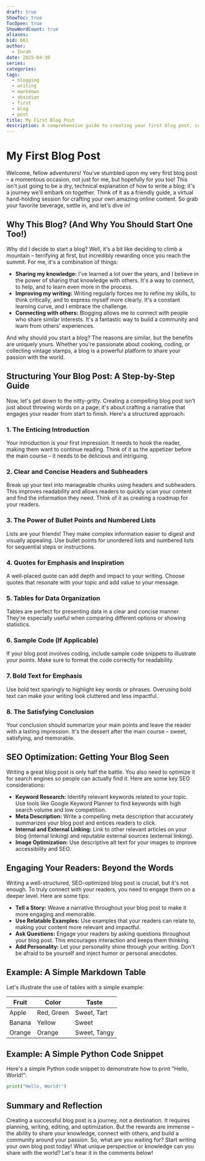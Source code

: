 ```yaml
---
draft: true
ShowToc: true
TocOpen: true
ShowWordCount: true
aliases: 
bid: b01
author:
  - Inrah
date: 2025-04-30
series: 
categories: 
tags:
  - blogging
  - writing
  - markdown
  - obsidian
  - first
  - blog
  - post
title: My First Blog Post
description: A comprehensive guide to creating your first blog post, covering everything from structure and style to SEO optimization and engaging your readers.
---
```


# My First Blog Post

Welcome, fellow adventurers!  You've stumbled upon my very first blog post – a momentous occasion, not just for me, but hopefully for you too!  This isn't just going to be a dry, technical explanation of how to write a blog; it's a journey we'll embark on together. Think of it as a friendly guide, a virtual hand-holding session for crafting your own amazing online content.  So grab your favorite beverage, settle in, and let's dive in!   

## Why This Blog? (And Why You Should Start One Too!)

Why did I decide to start a blog?  Well, it's a bit like deciding to climb a mountain – terrifying at first, but incredibly rewarding once you reach the summit.  For me, it's a combination of things:

* **Sharing my knowledge:** I've learned a lot over the years, and I believe in the power of sharing that knowledge with others.  It's a way to connect, to help, and to learn even more in the process.
* **Improving my writing:**  Writing regularly forces me to refine my skills, to think critically, and to express myself more clearly.  It's a constant learning curve, and I embrace the challenge.
* **Connecting with others:**  Blogging allows me to connect with people who share similar interests.  It's a fantastic way to build a community and learn from others' experiences.   

And why should *you* start a blog?  The reasons are similar, but the benefits are uniquely yours.  Whether you're passionate about cooking, coding, or collecting vintage stamps, a blog is a powerful platform to share your passion with the world. 

<!-- -->


## Structuring Your Blog Post: A Step-by-Step Guide

Now, let's get down to the nitty-gritty.  Creating a compelling blog post isn't just about throwing words on a page; it's about crafting a narrative that engages your reader from start to finish.  Here's a structured approach:

### 1. The Enticing Introduction

Your introduction is your first impression.  It needs to hook the reader, making them want to continue reading.  Think of it as the appetizer before the main course – it needs to be delicious and intriguing.

### 2.  Clear and Concise Headers and Subheaders

Break up your text into manageable chunks using headers and subheaders.  This improves readability and allows readers to quickly scan your content and find the information they need.  Think of it as creating a roadmap for your readers.

### 3.  The Power of Bullet Points and Numbered Lists

Lists are your friends!  They make complex information easier to digest and visually appealing.  Use bullet points for unordered lists and numbered lists for sequential steps or instructions.

### 4.  Quotes for Emphasis and Inspiration

A well-placed quote can add depth and impact to your writing.  Choose quotes that resonate with your topic and add value to your message.

### 5.  Tables for Data Organization

Tables are perfect for presenting data in a clear and concise manner.  They're especially useful when comparing different options or showing statistics.

### 6.  Sample Code (If Applicable)

If your blog post involves coding, include sample code snippets to illustrate your points.  Make sure to format the code correctly for readability.

### 7.  Bold Text for Emphasis

Use bold text sparingly to highlight key words or phrases.  Overusing bold text can make your writing look cluttered and less impactful.

### 8.  The Satisfying Conclusion

Your conclusion should summarize your main points and leave the reader with a lasting impression.  It's the dessert after the main course – sweet, satisfying, and memorable.


##  SEO Optimization: Getting Your Blog Seen

Writing a great blog post is only half the battle.  You also need to optimize it for search engines so people can actually find it.  Here are some key SEO considerations:

* **Keyword Research:** Identify relevant keywords related to your topic.  Use tools like Google Keyword Planner to find keywords with high search volume and low competition.
* **Meta Description:** Write a compelling meta description that accurately summarizes your blog post and entices readers to click.
* **Internal and External Linking:** Link to other relevant articles on your blog (internal linking) and reputable external sources (external linking).
* **Image Optimization:** Use descriptive alt text for your images to improve accessibility and SEO.


##  Engaging Your Readers: Beyond the Words

Writing a well-structured, SEO-optimized blog post is crucial, but it's not enough.  To truly connect with your readers, you need to engage them on a deeper level.  Here are some tips:

* **Tell a Story:**  Weave a narrative throughout your blog post to make it more engaging and memorable.
* **Use Relatable Examples:**  Use examples that your readers can relate to, making your content more relevant and impactful.
* **Ask Questions:**  Engage your readers by asking questions throughout your blog post.  This encourages interaction and keeps them thinking.
* **Add Personality:**  Let your personality shine through your writing.  Don't be afraid to be yourself and inject humor or personal anecdotes.


##  Example:  A Simple Markdown Table

Let's illustrate the use of tables with a simple example:

| Fruit       | Color       | Taste        |
|-------------|-------------|--------------|
| Apple       | Red, Green  | Sweet, Tart  |
| Banana      | Yellow      | Sweet        |
| Orange      | Orange      | Sweet, Tangy |


##  Example:  A Simple Python Code Snippet

Here's a simple Python code snippet to demonstrate how to print "Hello, World!":

```python
print("Hello, World!")
```


<!-- -->


##  Summary and Reflection

Creating a successful blog post is a journey, not a destination.  It requires planning, writing, editing, and optimization.  But the rewards are immense – the ability to share your knowledge, connect with others, and build a community around your passion.  So, what are you waiting for?  Start writing your own blog post today!  What unique perspective or knowledge can you share with the world?  Let's hear it in the comments below!


<!-- 
<!-- Blog Title  -->
<!--  My First Blog Post  -->

<!--  Blog Description  -->
<!--  A comprehensive guide to creating your first blog post, covering everything from structure and style to SEO optimization and engaging your readers.  -->

<!--  Blog Tags  -->
<!--  ["blogging", "writing", "markdown", "obsidian", "first blog post", "SEO", "content creation"]  -->

<!-- -->
 